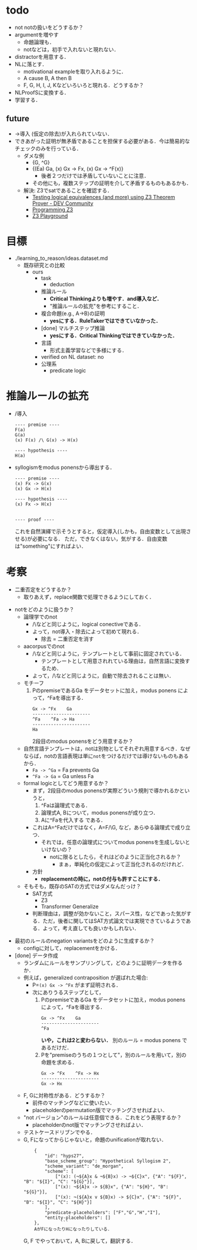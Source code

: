 # todo
* not notの扱いをどうするか？
* argumentを増やす
    * 命題論理も．
    * notなどは，初手で入れないと現れない．
* distractorを用意する．
* NLに落とす．
    - motivational exampleを取り入れるように．
    - A cause B, A then B
    - F, G, H, I, J, Kなどいろいろと現れる．どうするか？
* NLProofSに変換する．
* 学習する．

## future
* ->導入 (仮定の除去)が入れられていない．
* できあがった証明が無矛盾であることを担保する必要がある．今は簡易的なチェックのみを行っている．
    - ダメな例
        - {G, ^G}
        - {(Ea) Ga, (x) Gx -> Fx,  (x) Gx -> ^F(x)}
            - 後者２つだけでは矛盾していないことに注意．
        - その他にも，複数ステップの証明を介して矛盾するものもあるかも．
    - 解決: Z3でsatであることを確認する．
        * [Testing logical equivalences (and more) using Z3 Theorem Prover - DEV Community](https://dev.to/donaldkellett/testing-logical-equivalences-and-more-using-z3-theorem-prover-3k8h)
        * [Programming Z3](https://theory.stanford.edu/~nikolaj/programmingz3.html)
        * [Z3 Playground](https://jfmc.github.io/z3-play/)



# 目標
* ./learning_to_reason/ideas.dataset.md
    * 既存研究との比較
        * ours
            - task
                * deduction
            - 推論ルール
                - **Critical Thinkingよりも増やす．and導入など．**
                - "推論ルールの拡充"を参考にすること．
            - 複合命題(e.g., A->B)の証明
                - **yesにする．RuleTakerではできていなかった．**
            - [done] マルチステップ推論
                - **yesにする．Critical Thinkingではできていなかった．**
            - 言語
                - 形式主義学習などで多様にする．
            - verified on NL dataset: no
            - 公理系
                * predicate logic




# 推論ルールの拡充
* \/導入
    ```
    ---- premise ----
    F(a)
    G(a)
    (x) F(x) /\ G(x) -> H(x)

    ---- hypothesis ----
    H(a)

    ```
* syllogismをmodus ponensから導出する．
    ```
    ---- premise ----
    (x) Fx -> G(x)
    (x) Gx -> H(x)

    ---- hypothesis ----
    (x) Fx -> H(x)


    ---- proof ----
    ```
    これを自然演繹で示そうとすると，仮定導入(しかも，自由変数として出現させる)が必要になる．
    ただ，できなくはない，気がする．自由変数は"something"にすればよい．



# 考察
* 二重否定をどうするか？
    - 取りあえず，replace関数で処理できるようにしておく．
- notをどのように扱うか？
    - 論理学でのnot
        - /\などと同じように，logical conectiveである．
        - よって，not導入・除去によって初めて現れる．
            * 除去 = 二重否定を消す
    - aacorpusでのnot
        - /\などと同じように，テンプレートとして事前に固定されている．
            * テンプレートとして用意されれている理由は，自然言語に変換するため．
        - よって，/\などと同じように，自動で除去されることは無い．
    - モチーフ
        1. PのpremiseであるGa をデータセットに加え，modus ponens によって，^Faを導出する．
            ```
            Gx -> ^Fx    Ga
            ----------------------
            ^Fa    ^Fa -> Ha
            ----------------------
            Ha
            ```
            2段目のmodus ponensをどう用意するか？
    - 自然言語テンプレートは，notは別物としてそれぞれ用意するべき．なぜならば，notの言語表現は単に`not`をつけるだけでは導けないものもあるから．
        * `Fa -> ^Ga` = Fa prevents Ga
        * `^Fa -> Ga` = Ga unless Fa
    - formal logicとしてどう用意するか？
        - まず，2段目のmodus ponensが実際どういう規則で導かれるかというと，
            1. ^Faは論理式である．
            2. 論理式A, Bについて，modus ponensが成り立つ．
            3. Aに^Faを代入する
            である．
        - これはA=^Faだけではなく，A=F/\G, など，あらゆる論理式で成り立つ．
            * それでは，任意の論理式についてmodus ponensを生成しないといけないの？
                - notに限るとしたら，それはどのように正当化されるか？
                    - まぁ，単純化の仮定によって正当化されるのだけれど．
        - 方針
            - **replacementの時に，notの付与も許すことにする．**
    - そもそも，既存のSATの方式ではダメなんだっけ？
        - SAT方式
            - Z3
            - Transformer Generalize
        - 判断理由は，調整が効かないこと，スパース性，などであった気がする．ただ，後者に関してはSAT方式論文では実現できているようである．よって，考え直しても良いかもしれない．
* 最初のルールのnegation variantsをどのように生成するか？
    - configに対して，replacementをかける．
* [done] データ作成
    - ランダムにルールをサンプリングして，どのように証明データを作るか．
    - 例えば，generalized contraposition が選ばれた場合:
        - P=`(x) Gx -> ^Fx` がまず証明される．
        - 次にありうるステップとして，
            1. PのpremiseであるGa をデータセットに加え，modus ponens によって，^Faを導出する．
                ```
                Gx -> ^Fx    Ga
                ----------------------
                ^Fa
                ```
                **いや，これは2と変わらない．** 別のルール = modus ponens であるだけだ．
            2. Pを"premiseのうちの１つとして"，別のルールを用いて，別の命題を求める．
                ```
                Gx -> ^Fx    ^Fx -> Hx
                ----------------------
                Gx -> Hx
                ```
    - F, Gに対称性がある．どうするか？
        - 前件のマッチングなどに使いたい．
        - placeholderのpermutation版でマッチングさせればよい．
    - "not バージョン"のルールは任意個できる．これをどう表現するか？
        - placeholderのnot版でマッチングさせればよい．
    - テストケースドリブンでやる．
    - G, Fになってからじゃないと，命題のunificationが取れない．
        ```
            {
                "id": "hyps27",
                "base_scheme_group": "Hypothetical Syllogism 2",
                "scheme_variant": "de_morgan",
                "scheme": [
                    ["(x): (¬${A}x & ¬${B}x) -> ¬${C}x", {"A": "${F}", "B": "${I}", "C": "${G}"}],
                    ["(x): ¬${A}x -> ${B}x", {"A": "${H}", "B": "${G}"}],
                    ["(x): ¬(${A}x v ${B}x) -> ${C}x", {"A": "${F}", "B": "${I}", "C": "${H}"}]
                ],
                "predicate-placeholders": ["F","G","H","I"],
                "entity-placeholders": []
            },        ```
            AがFになったりHになったりしている．
        ```
        G, F でやっておいて，A, Bに戻して，翻訳する．
